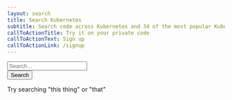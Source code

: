 ```yaml
---
layout: search
title: Search Kubernetes
subtitle: Search code across Kubernetes and 34 of the most popular Kubernetes repos
callToActionTitle: Try it on your private code
callToActionText: Sign up
callToActionLink: /signup
---
```


<form class="cf search-form">
    <div class="search-input">
        <input type="text" name="search" id="search_box" placeholder="Search..." />
        <div class="filters">
            <div class="whole-word filter-icon" id="whole-word"><div class="inner-icon"></div></div>
            <div class="case-sensitive filter-icon" id="case-sensitive"><div class="inner-icon"></div></div>
            <div class="regex filter-icon" id="regex"><div class="inner-icon"></div></div>
        </div>
    </div>
    <input type="submit" value="Search" id="search_submit" />
    <input type="hidden" id="navigation" name="submit" value="" />
</form>
<span class="search-help">Try searching &quot;this thing&quot; or &quot;that&quot;</span>

<script type="text/javascript">

var handleCheck = function(e, el) {
    var set = null;
    if(this.className.indexOf('checked') === -1) {
        this.className += ' checked';
        set = true;
    } else {
        this.className = this.className.replace('checked', '');
        set = false;
    }
    if(this.id === "whole-word") {
        search.isWordMatch = set;
    }
    if(this.id === "case-sensitive") {
        search.isCaseSensitive = set;
    }
    if(this.id === "regex") {
        search.isRegExp = set;
    }
};

document.getElementById('whole-word').addEventListener('click', handleCheck);
document.getElementById('case-sensitive').addEventListener('click', handleCheck);
document.getElementById('regex').addEventListener('click', handleCheck);

var search = {
    pattern: null,
    repositories: [
        "github.com/kubernetes/kubernetes",
        "github.com/kubernetes/helm",
        "github.com/kubernetes/kops",
        "github.com/kubernetes/kube-aggregator",
        "github.com/kubernetes/apimachinery",
        "github.com/kubernetes/autoscaler",
        "github.com/kubernetes/heapster",
        "github.com/kubernetes/kube-state-metrics",
        "github.com/kubernetes/perf-tests",
        "github.com/kubernetes/dns",
        "github.com/kubernetes/gengo",
        "github.com/kubernetes/frakti",
        "github.com/kubernetes/git-sync",
        "github.com/kubernetes/kubectl",
        "github.com/kubernetes/metrics",
        "github.com/coreos/etcd",
        "github.com/kubernetes/client-go",
        "github.com/coreos/tectonic-installer",
        "github.com/coreos/prometheus-operator",
        "github.com/coreos/matchbox",
        "github.com/coreos/mantle",
        "github.com/coreos/flannel",
        "github.com/coreos/clair",
        "github.com/coreos/dex",
        "github.com/coreos/etcd-operator",
        "github.com/Mirantis/k8s-externalipcontroller",
        "github.com/sapcc/kube-parrot",
        "github.com/apprenda/kismatic",
        "github.com/coreos/tectonic-installer",
        "github.com/ElasticBox/elastickube",
        "github.com/rancher/rancher-cloud-controller-manager",
        "github.com/deis/steward"
    ]
};

document.getElementById('search_box').onkeyup = function() {
    search.pattern = this.value;
    return false; 
}

var updateNav = function() {
    document.getElementById('navigation').value = `?search=${JSON.stringify(search)}`;
}

</script>